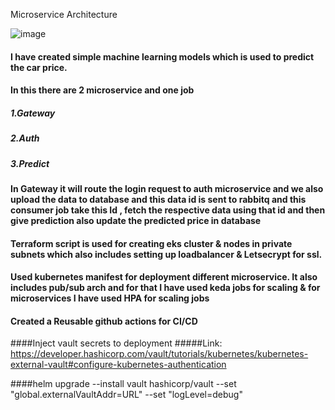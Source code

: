 Microservice Architecture

![image](https://github.com/user-attachments/assets/ca8f0ca8-cac1-466c-a298-7e65ce2a3879)

#### I have created simple machine learning models which is used to predict the car price.
#### In this there are 2 microservice and one job
##### 1.Gateway
##### 2.Auth
##### 3.Predict

#### In Gateway it will route the login request to auth microservice and we also upload the data to database and this data id is sent to rabbitq and this consumer job take this Id , fetch the respective data using that id and then give prediction also update the predicted price in database

#### Terraform script is used for creating eks cluster & nodes in private subnets which also includes setting up loadbalancer & Letsecrypt for ssl.

#### Used kubernetes manifest for deployment different microservice. It also includes pub/sub arch and for that I have used keda jobs for scaling  & for microservices I have used HPA for scaling jobs

#### Created a Reusable github actions for CI/CD 


####Inject vault secrets to deployment
#####Link: https://developer.hashicorp.com/vault/tutorials/kubernetes/kubernetes-external-vault#configure-kubernetes-authentication

####helm upgrade --install vault hashicorp/vault --set "global.externalVaultAddr=URL" --set "logLevel=debug"
